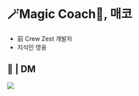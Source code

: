 # 🪄Magic Coach🔮, 매코

- 前 Crew Zest 개발자
- 지식인 영웅



## 💭 | DM

[<img src="https://img.shields.io/badge/매코#0663-5865F2?style=flat-square&logo=Discord&logoColor=white"/>](https://discord.com/)
